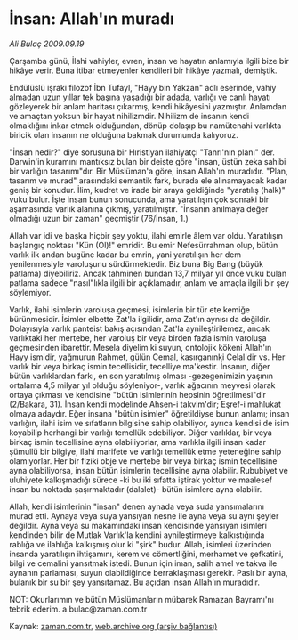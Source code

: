 # İnsan: Allah'ın muradı

*Ali Bulaç 2009.09.19*

<tr><td class="metin" colspan="2" style="padding-top: 20px; padding-left: 5px; padding-right: 10px;">Çarşamba günü, İlahi vahiyler, evren, insan ve hayatın anlamıyla ilgili bize bir hikâye verir. Buna itibar etmeyenler kendileri bir hikâye yazmalı, demiştik.</td></tr><tr><td class="metin" colspan="2" style="padding-top: 20px; padding-left: 5px; padding-right: 10px;"><p> Endülüslü işraki filozof İbn Tufayl, "Hayy bin Yakzan" adlı eserinde, vahiy almadan uzun yıllar tek başına yaşadığı bir adada, varlığı ve canlı hayatı gözleyerek bir anlam haritası çıkarmış, kendi hikâyesini yazmıştır. Anlamdan ve amaçtan yoksun bir hayat nihilizmdir. Nihilizm de insanın kendi olmaklığını inkar etmek olduğundan, dönüp dolaşıp bu namütenahi varlıkta biricik olan insanın ne olduğuna bakmak durumunda kalıyoruz.
<p>"İnsan nedir?" diye sorusuna bir Hıristiyan ilahiyatçı "Tanrı'nın planı" der. Darwin'in kuramını mantıksız bulan bir deiste göre "insan, üstün zeka sahibi bir varlığın tasarımı"dır. Bir Müslüman'a göre, insan Allah'ın muradıdır. "Plan, tasarım ve murad" arasındaki semantik fark, burada ele alınamayacak kadar geniş bir konudur. İlim, kudret ve irade bir araya geldiğinde "yaratılış (halk)" vuku bulur. İşte insan bunun sonucunda, ama yaratılışın çok sonraki bir aşamasında varlık alanına çıkmış, yaratılmıştır. "İnsanın anılmaya değer olmadığı uzun bir zaman" geçmiştir (76/İnsan, 1.)
<p>Allah var idi ve başka hiçbir şey yoktu, ilahi emirle âlem var oldu. Yaratılışın başlangıç noktası "Kün (Ol)!" emridir. Bu emir Nefesürrahman olup, bütün varlık ilk andan bugüne kadar bu emrin, yani yaratılışın her dem yenilenmesiyle varoluşunu sürdürmektedir. Biz buna Big Bang (büyük patlama) diyebiliriz. Ancak tahminen bundan 13,7 milyar yıl önce vuku bulan patlama sadece "nasıl"lıkla ilgili bir açıklamadır, anlam ve amaçla ilgili bir şey söylemiyor.
<p>Varlık, ilahi isimlerin varoluşa geçmesi, isimlerin bir tür ete kemiğe bürünmesidir. İsimler elbette Zat'la ilgilidir, ama Zat'ın aynısı da değildir. Dolayısıyla varlık panteist bakış açısından Zat'la aynileştirilemez, ancak varlıktaki her mertebe, her varoluş bir veya birden fazla ismin varoluşa geçmesinden ibarettir. Mesela diyelim ki suyun, ontolojik kökeni Allah'ın Hayy ismidir, yağmurun Rahmet, gülün Cemal, kasırganınki Celal'dir vs. Her varlık bir veya birkaç ismin tecellisidir, tecelliye ma'kestir. İnsanın, diğer bütün varlıklardan farkı, en son yaratılmış olması -gezegenimizin yaşının ortalama 4,5 milyar yıl olduğu söyleniyor-, varlık ağacının meyvesi olarak ortaya çıkması ve kendisine "bütün isimlerinin hepsinin öğretilmesi"dir (2/Bakara, 31). İnsan kendi modelinde Ahsen-i takvim'dir; Eşref-i mahlukat olmaya adaydır. Eğer insana "bütün isimler" öğretildiyse bunun anlamı; insan varlığın, ilahi isim ve sıfatların bilgisine sahip olabiliyor, ayrıca kendisi de isim koyabilip herhangi bir varlığı temellük edebiliyor. Diğer varlıklar, bir veya birkaç ismin tecellisine ayna olabiliyorlar, ama varlıkla ilgili insan kadar şümullü bir bilgiye, ilahi marifete ve varlığı temellük etme yeteneğine sahip olamıyorlar. Her bir fiziki obje ve mertebe bir veya birkaç ismin tecellisine ayna olabiliyorsa, insan bütün isimlerin tecellisine ayna olabilir. Rububiyet ve uluhiyete kalkışmadığı sürece -ki bu iki sıfatta iştirak yoktur ve maalesef insan bu noktada şaşırmaktadır (dalalet)- bütün isimlere ayna olabilir.
<p>Allah, kendi isimlerinin "insan" denen aynada veya suda yansımalarını murad etti. Aynaya veya suya yansıyan nesne ile ayna veya su aynı şeyler değildir. Ayna veya su makamındaki insan kendisinde yansıyan isimleri kendinden bilir de Mutlak Varlık'la kendini aynileştirmeye kalkıştığında rablığa ve ilahlığa kalkışmış olur ki "şirk" budur. Allah, isimleri üzerinden insanda yaratılışın ihtişamını, kerem ve cömertliğini, merhamet ve şefkatini, bilgi ve cemalini yansıtmak istedi. Bunun için iman, salih amel ve takva ile aynanın parlaması, suyun olabildiğince berraklaşması gerekir. Paslı bir ayna, bulanık bir su bir şey yansıtamaz. Bu açıdan insan Allah'ın muradıdır.
<p>NOT: Okurlarımın ve bütün Müslümanların mübarek Ramazan Bayramı'nı tebrik ederim. a.bulac@zaman.com.tr<br/></p></p></p></p></p></p></td></tr>

Kaynak: [zaman.com.tr](http://zaman.com.tr/yazar.do?yazino=894062), [web.archive.org (arşiv bağlantısı)](http://web.archive.org/web/20090930044800/http://www.zaman.com.tr:80/yazar.do?yazino=894062)
